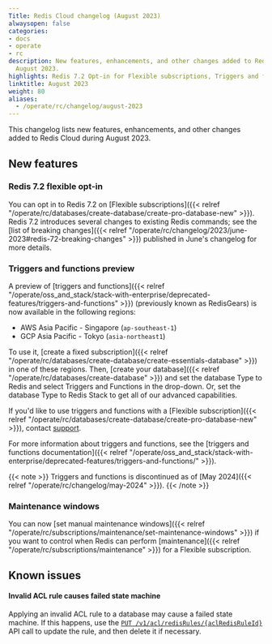 ```yaml
---
Title: Redis Cloud changelog (August 2023)
alwaysopen: false
categories:
- docs
- operate
- rc
description: New features, enhancements, and other changes added to Redis Cloud during
  August 2023.
highlights: Redis 7.2 Opt-in for Flexible subscriptions, Triggers and functions preview
linktitle: August 2023
weight: 80
aliases:
  - /operate/rc/changelog/august-2023
---
```


This changelog lists new features, enhancements, and other changes added to Redis Cloud during August 2023.

## New features

### Redis 7.2 flexible opt-in

You can opt in to Redis 7.2 on [Flexible subscriptions]({{< relref "/operate/rc/databases/create-database/create-pro-database-new" >}}). Redis 7.2 introduces several changes to existing Redis commands; see the [list of breaking changes]({{< relref "/operate/rc/changelog/2023/june-2023#redis-72-breaking-changes" >}}) published in June's changelog for more details.

### Triggers and functions preview

A preview of [triggers and functions]({{< relref "/operate/oss_and_stack/stack-with-enterprise/deprecated-features/triggers-and-functions" >}}) (previously known as RedisGears) is now available in the following regions:

- AWS Asia Pacific - Singapore (`ap-southeast-1`)
- GCP Asia Pacific - Tokyo (`asia-northeast1`)

To use it, [create a fixed subscription]({{< relref "/operate/rc/databases/create-database/create-essentials-database" >}}) in one of these regions. Then, [create your database]({{< relref "/operate/rc/databases/create-database" >}}) and set the database Type to Redis and select Triggers and Functions in the drop-down. Or, set the database Type to Redis Stack to get all of our advanced capabilities.

If you'd like to use triggers and functions with a [Flexible subscription]({{< relref "/operate/rc/databases/create-database/create-pro-database-new" >}}), contact [support](https://redis.com/company/support/).

For more information about triggers and functions, see the [triggers and functions documentation]({{< relref "/operate/oss_and_stack/stack-with-enterprise/deprecated-features/triggers-and-functions/" >}}).

{{< note >}}
Triggers and functions is discontinued as of [May 2024]({{< relref "/operate/rc/changelog/may-2024" >}}).
{{< /note >}}

### Maintenance windows

You can now [set manual maintenance windows]({{< relref "/operate/rc/subscriptions/maintenance/set-maintenance-windows" >}}) if you want to control when Redis can perform [maintenance]({{< relref "/operate/rc/subscriptions/maintenance" >}}) for a Flexible subscription.

## Known issues

#### Invalid ACL rule causes failed state machine

Applying an invalid ACL rule to a database may cause a failed state machine. If this happens, use the [`PUT /v1/acl/redisRules/{aclRedisRuleId}`](https://api.redislabs.com/v1/swagger-ui/index.html#/Access%20Control%20List/updateRedisRule) API call to update the rule, and then delete it if necessary.

